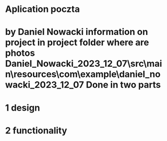 <h1>Aplication poczta <h1>
by Daniel Nowacki
information on project in project folder where are photos
Daniel_Nowacki_2023_12_07\src\main\resources\com\example\daniel_nowacki_2023_12_07
Done in two parts
<h1>1 design<h1>
<h1>2 functionality<h1>
